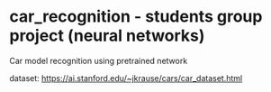# car_recognition - students group project (neural networks)

Car model recognition using pretrained network 

dataset: https://ai.stanford.edu/~jkrause/cars/car_dataset.html
